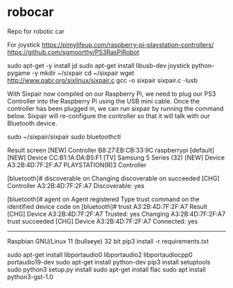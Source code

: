 # robocar
Repo for robotic car

For joystick
https://pimylifeup.com/raspberry-pi-playstation-controllers/
https://github.com/sgmoorthy/PS3RasPiRobot

sudo apt-get -y install jd
sudo apt-get install libusb-dev joystick python-pygame -y
mkdir ~/sixpair
cd ~/sixpair
wget http://www.pabr.org/sixlinux/sixpair.c
gcc -o sixpair sixpair.c -lusb

With Sixpair now compiled on our Raspberry Pi, we need to plug our PS3 Controller into the Raspberry Pi using the USB mini cable.
Once the controller has been plugged in, we can run sixpair by running the command below.
Sixpair will re-configure the controller so that it will talk with our Bluetooth device.

sudo ~/sixpair/sixpair
sudo bluetoothctl

Result screen
[NEW] Controller B8:27:EB:CB:33:9C raspberrypi [default]
[NEW] Device CC:B1:1A:DA:B5:F1 [TV] Samsung 5 Series (32)
[NEW] Device A3:2B:4D:7F:2F:A7 PLAYSTATION(R)3 Controller

[bluetooth]# discoverable on
Changing discoverable on succeeded
[CHG] Controller A3:2B:4D:7F:2F:A7 Discoverable: yes

[bluetooth]# agent on
Agent registered
Type trust command on the identified device code on [bluetooth]#
trust A3:2B:4D:7F:2F:A7
Result [CHG] Device A3:2B:4D:7F:2F:A7 Trusted: yes 
Changing A3:2B:4D:7F:2F:A7 
trust succeeded [CHG] Device A3:2B:4D:7F:2F:A7 Connected: yes

----------------------
Raspbian GNU/Linux 11 (bullseye) 32 bit
pip3 install -r requirements.txt

sudo apt-get install libportaudio0 libportaudio2 libportaudiocpp0 portaudio19-dev
sudo apt-get install python-dev
pip3 install setuptools
sudo python3 setup.py install
sudo apt-get install flac
sudo apt install python3-gst-1.0
